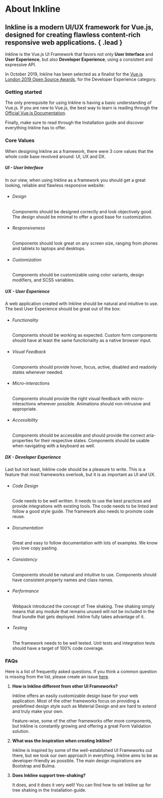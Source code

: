 # About Inkline
## Inkline is a modern UI/UX framework for Vue.js, designed for creating flawless content-rich responsive web applications. { .lead }

Inkline is the Vue.js UI Framework that favors not only **User Interface** and **User Experience**, but also **Developer Experience**, using a consistent and expressive API. 

In October 2019, Inkline has been selected as a finalist for the <a href="https://osawards.com/vue/" rel="nofollow">Vue.js London 2019 Open Source Awards</a>, for the Developer Experience category.

### Getting started
The only prerequisite for using Inkline is having a basic understanding of Vue.js. If you are new to Vue.js, the best way to learn is reading through the <a href="https://vuejs.org/v2/guide/" rel="nofollow" target="_blank">Official Vue.js Documentation</a>.

Finally, make sure to read through the <nuxt-link :to="{ name: 'docs-introduction-installation' }">Installation</nuxt-link> guide and discover everything Inkline has to offer.

### Core Values
When designing Inkline as a framework, there were 3 core values that the whole code base revolved around: UI, UX and DX.

<div class="docs-feature-list">

##### **UI** - User Interface 
In our view, when using Inkline as a framework you should get a great looking, reliable and flawless responsive website:

- ###### Design
    <p>Components should be designed correctly and look objectively good. The design should be minimal to offer a good base for customization.</p>
- ###### Responsiveness
    <p>Components should look great on any screen size, ranging from phones and tablets to laptops and desktops.</p>
- ###### Customization
    <p>Components should be customizable using color variants, design modifiers, and SCSS variables.</p>

##### **UX** - User Experience
A web application created with Inkline should be natural and intuitive to use. The best User Experience should be great out of the box:

- ###### Functionality
    <p>Components should be working as expected. Custom form components should have at least the same functionality as a native browser input.</p>
- ###### Visual Feedback
    <p>Components should provide hover, focus, active, disabled and readonly states whenever needed.</p>
- ###### Micro-interactions
    <p>Components should provide the right visual feedback with micro-interactions wherever possible. Animations should non-intrusive and appropriate.</p>
- ###### Accessibility
    <p>Components should be accessible and should provide the correct aria-properties for their respective states. Components should be usable when navigating with a keyboard as well.</p>

##### **DX** - Developer Experience
Last but not least, Inkline code should be a pleasure to write. This is a feature that most frameworks overlook, but it is as important as UI and UX.

- ###### Code Design
    <p>Code needs to be well written. It needs to use the best practices and provide integrations with existing tools. The code needs to be linted and follow a good style guide. The framework also needs to promote code reuse.</p>
- ###### Documentation
    <p>Great and easy to follow documentation with lots of examples. We know you love copy pasting.</p>
- ###### Consistency
    <p>Components should be natural and intuitive to use. Components should have consistent property names and class names.</p>
- ###### Performance
    <p>Webpack introduced the concept of Tree shaking. Tree shaking simply means that any module that remains unused will not be included in the final bundle that gets deployed. Inkline fully takes advantage of it.</p>
- ###### Testing
    <p>The framework needs to be well tested. Unit tests and integration tests should have a target of 100% code coverage.</p>

</div>

### FAQs
Here is a list of frequently asked questions. If you think a common question is missing from the list, please create an issue <a href="https://github.com/inkline/inkline/issues" rel="nofollow">here</a>.

1. **How is Inkline different from other UI Frameworks?**
    <p>Inkline offers an easily customizable design base for your web application. Most of the other frameworks focus on providing a predefined design style such as Material Design and are hard to extend and truly make your own.</p>
    <p>Feature-wise, some of the other frameworks offer more components, but Inkline is constantly growing and offering a great Form Validation solution.</p>
2. **What was the inspiration when creating Inkline?**
    <p>Inkline is inspired by some of the well-established UI Frameworks out there, but we took our own approach in everything. Inkline aims to be as developer-friendly as possible. The main design inspirations are Bootstrap and Bulma.</p>
3. **Does Inkline support tree-shaking?**
    <p>It does, and it does it very well! You can find how to set Inkline up for tree shaking in the <nuxt-link :to="{ name: 'docs-introduction-installation' }">Installation</nuxt-link> guide.</p>

